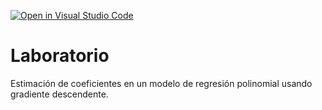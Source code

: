 [![Open in Visual Studio Code](https://classroom.github.com/assets/open-in-vscode-c66648af7eb3fe8bc4f294546bfd86ef473780cde1dea487d3c4ff354943c9ae.svg)](https://classroom.github.com/online_ide?assignment_repo_id=9404670&assignment_repo_type=AssignmentRepo)
# Laboratorio

Estimación de coeficientes en un modelo de regresión polinomial usando gradiente descendente.
